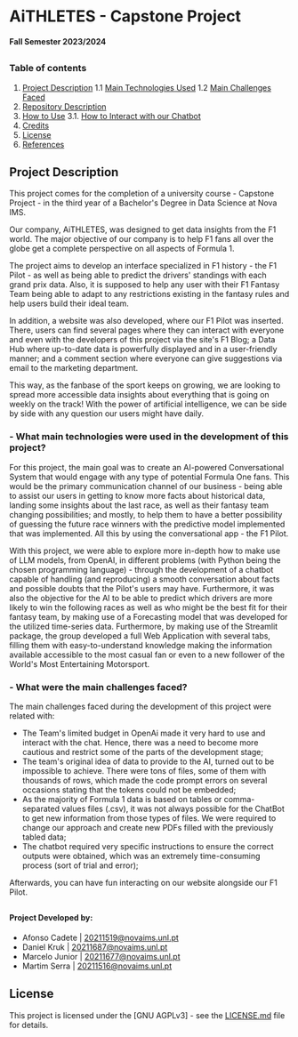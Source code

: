 # AiTHLETES - Capstone Project
#### Fall Semester 2023/2024

##
### Table of contents

1. [Project Description](#proj_desc)
  1.1 [Main Technologies Used](#main_tech)
  1.2 [Main Challenges Faced](#main_chal)
2. [Repository Description](#rep_desc)
3. [How to Use](#proj_use)
   3.1. [How to Interact with our Chatbot](#chat_int)
4. [Credits](#credits)
5. [License](#license)
6. [References](#ref)
##

<a name="proj_desc"></a>
## Project Description

This project comes for the completion of a university course - Capstone Project - in the third year of a Bachelor's Degree in Data Science at Nova IMS.

Our company, AiTHLETES,  was designed to get data insights from the F1 world. The major objective of our company is to help F1 fans all over the globe get a complete perspective on all aspects of Formula 1.  

The project aims to develop an interface specialized in F1 history - the F1 Pilot - as well as being able to predict the drivers' standings with each grand prix data. Also, it is supposed to help any user with their F1 Fantasy Team being able to adapt to any restrictions existing in the fantasy rules and help users build their ideal team.

In addition, a website was also developed, where our F1 Pilot was inserted. There, users can find several pages where they can interact with everyone and even with the developers of this project via the site's F1 Blog; a Data Hub where up-to-date data is powerfully displayed and in a user-friendly manner; and a comment section where everyone can give suggestions via email to the marketing department.

This way, as the fanbase of the sport keeps on growing, we are looking to spread more accessible data insights about everything that is going on weekly on the track! With the power of artificial intelligence, we can be side by side with any question our users might have daily.


<a name="main_tech"></a>
### - What main technologies were used in the development of this project?
For this project, the main goal was to create an AI-powered Conversational System that would engage with any type of potential Formula One fans. This would be the primary communication channel of our business - being able to assist our users in getting to know more facts about historical data, landing some insights about the last race, as well as their fantasy team changing possibilities; and mostly, to help them to have a better possibility of guessing the future race winners with the predictive model implemented that was implemented. All this by using the conversational app - the F1 Pilot. 

With this project, we were able to explore more in-depth how to make use of LLM models, from OpenAI, in different problems (with Python being the chosen programming language) - through the development of a chatbot capable of handling (and reproducing) a smooth conversation about facts and possible doubts that the Pilot's users may have. Furthermore, it was also the objective for the AI to be able to predict which drivers are more likely to win the following races as well as who might be the best fit for their fantasy team, by making use of a Forecasting model that was developed for the utilized time-series data. Furthermore, by making use of the Streamlit package, the group developed a full Web Application with several tabs, filling them with easy-to-understand knowledge making the information available accessible to the most casual fan or even to a new follower of the World's Most Entertaining Motorsport.

<a name="main_chal"></a>
### - What were the main challenges faced? 
The main challenges faced during the development of this project were related with:
- The Team's limited budget in OpenAi made it very hard to use and interact with the chat. Hence, there was a need to become more cautious and restrict some of the parts of the development stage;
- The team's original idea of data to provide to the AI, turned out to be impossible to achieve. There were tons of files, some of them with thousands of rows, which made the code prompt errors on several occasions stating that the tokens could not be embedded;
- As the majority of Formula 1 data is based on tables or comma-separated values files (.csv), it was not always possible for the ChatBot to get new information from those types of files. We were required to change our approach and create new PDFs filled with the previously tabled data;
- The chatbot required very specific instructions to ensure the correct outputs were obtained, which was an extremely time-consuming process (sort of trial and error);


Afterwards, you can have fun interacting on our website alongside our F1 Pilot.

<a name="credits"></a>
## 
#### Project Developed by:
- Afonso Cadete | 20211519@novaims.unl.pt 
- Daniel Kruk | 20211687@novaims.unl.pt 
- Marcelo Junior | 20211677@novaims.unl.pt 
- Martim Serra | 20211516@novaims.unl.pt 
##

<a name="license"></a>
## License
This project is licensed under the [GNU AGPLv3] - see the [LICENSE.md](LICENSE.md) file for details.
##
